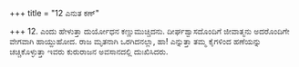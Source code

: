 +++
title = "12 ಎನುತ ಕಣ್"

+++
12. ಎಂದು ಹೇಳುತ್ತಾ ದುರ್ಯೋಧನ ಕಣ್ಣುಮುಚ್ಚಿದನು. ದೀರ್ಘಶ್ವಾಸದೊಂದಿಗೆ ಜೀವಾತ್ಮನು ಅದರೊಂದಿಗೇ ವೇಗವಾಗಿ ಹಾಯ್ದುಹೋದ. ರಾಜ ಮೃತನಾಗಿ ಒರಗಿದನಲ್ಲಾ, ಹಾ! ಎನ್ನುತ್ತಾ ತಮ್ಮ ಕೈಗಳಿಂದ ಹಣೆಯನ್ನು ಚಚ್ಚಿಕೊಳ್ಳುತ್ತಾ ಇವರು ಕುರುರಾಜನ ಅವಸಾನದಲ್ಲಿ ದುಃಖಿಸಿದರು.